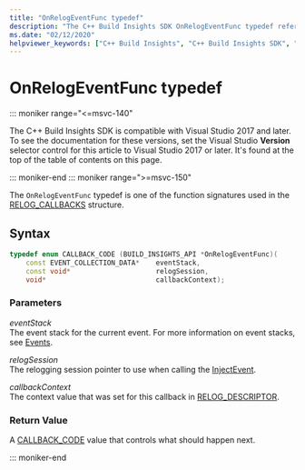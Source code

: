 ```yaml
---
title: "OnRelogEventFunc typedef"
description: "The C++ Build Insights SDK OnRelogEventFunc typedef reference."
ms.date: "02/12/2020"
helpviewer_keywords: ["C++ Build Insights", "C++ Build Insights SDK", "OnRelogEventFunc", "throughput analysis", "build time analysis", "vcperf.exe"]
---
```

# OnRelogEventFunc typedef

::: moniker range="<=msvc-140"

The C++ Build Insights SDK is compatible with Visual Studio 2017 and later. To see the documentation for these versions, set the Visual Studio **Version** selector control for this article to Visual Studio 2017 or later. It's found at the top of the table of contents on this page.

::: moniker-end
::: moniker range=">=msvc-150"

The `OnRelogEventFunc` typedef is one of the function signatures used in the [RELOG_CALLBACKS](relog-callbacks-struct.md) structure.

## Syntax

```cpp
typedef enum CALLBACK_CODE (BUILD_INSIGHTS_API *OnRelogEventFunc)(
    const EVENT_COLLECTION_DATA*    eventStack,
    const void*                     relogSession,
    void*                           callbackContext);
```

### Parameters

*eventStack*\
The event stack for the current event. For more information on event stacks, see [Events](../event-table.md).

*relogSession*\
The relogging session pointer to use when calling the [InjectEvent](../functions/inject-event.md).

*callbackContext*\
The context value that was set for this callback in [RELOG_DESCRIPTOR](analysis-descriptor-struct.md).

### Return Value

A [CALLBACK_CODE](callback-code-enum.md) value that controls what should happen next.

::: moniker-end
